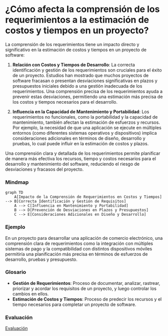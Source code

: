 # ¿Cómo afecta la comprensión de los requerimientos a la estimación de costos y tiempos en un proyecto?
La comprensión de los requerimientos tiene un impacto directo y significativo en la estimación de costos y tiempos en un proyecto de software:

1. **Relación con Costos y Tiempos     de Desarrollo**: La correcta identificación y gestión de los requerimientos son cruciales para el éxito de un proyecto. Estudios han mostrado que muchos proyectos de software fracasan o presentan desviaciones significativas en plazos y presupuestos iniciales debido a una gestión inadecuada de los requerimientos. Una comprensión precisa de los requerimientos ayuda a prevenir estas desviaciones, permitiendo una estimación más precisa de los costos y tiempos necesarios para el desarrollo.

2. **Influencia en la Capacidad de Mantenimiento y Portabilidad**: Los requerimientos no funcionales, como la portabilidad y la capacidad de mantenimiento, también afectan la estimación de esfuerzos y recursos. Por ejemplo, la necesidad de que una aplicación se ejecute en múltiples entornos (como diferentes sistemas operativos y dispositivos) implica consideraciones adicionales en términos de diseño, desarrollo y pruebas, lo cual puede influir en la estimación de costos y plazos.

Una comprensión clara y detallada de los requerimientos permite planificar de manera más efectiva los recursos, tiempo y costos necesarios para el desarrollo y mantenimiento del software, reduciendo el riesgo de desviaciones y fracasos del proyecto.

### Mindmap
```mermaid
graph TD
    A[Impacto de la Comprensión de Requerimientos en Costos y Tiempos] --> B[Correcta Identificación y Gestión de Requisitos]
    A --> C[Influencia en Mantenimiento y Portabilidad]
    B --> D[Prevención de Desviaciones en Plazos y Presupuestos]
    C --> E[Consideraciones Adicionales en Diseño y Desarrollo]
```

### Ejemplo
En un proyecto para desarrollar una aplicación de comercio electrónico, una comprensión clara de requerimientos como la integración con múltiples sistemas de pago y la compatibilidad con distintos dispositivos móviles permitiría una planificación más precisa en términos de esfuerzos de desarrollo, pruebas y presupuesto.

### Glosario
- **Gestión de Requerimientos**: Proceso de documentar, analizar, rastrear, priorizar y acordar los requisitos de un proyecto, y luego controlar los cambios en ellos.
- **Estimación de Costos y Tiempos**: Proceso de predecir los recursos y el tiempo necesarios para completar un proyecto de software.

### Evaluación

[Evaluación](https://colab.research.google.com/github/IngenieriaDeRequerimientosDaVinci/preguntas/blob/main/Unidad%201/C%C3%B3mo%20afecta%20la%20comprensi%C3%B3n%20de%20los%20requerimientos%20a%20la%20estimaci%C3%B3n%20de%20costos%20y%20tiempos%20en%20un%20proyecto/Evaluador.ipynb)